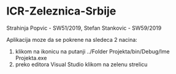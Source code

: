 # ICR-Zeleznica-Srbije

Strahinja Popvic - SW51/2019, 
Stefan Stankovic - SW59/2019

Aplikacija moze da se pokrene na sledeca 2 nacina: 
  1) klikom na ikonicu na putanji ../Folder Projekta/bin/Debug/Ime Projekta.exe
  2) preko editora Visual Studio klikom na zelenu strelicu
